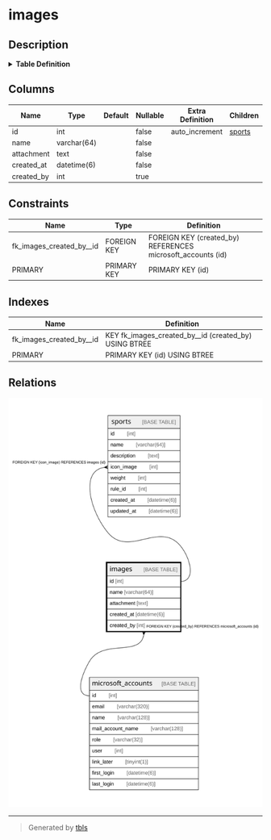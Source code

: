 # images

## Description

<details>
<summary><strong>Table Definition</strong></summary>

```sql
CREATE TABLE `images` (
  `id` int NOT NULL AUTO_INCREMENT,
  `name` varchar(64) NOT NULL,
  `attachment` text NOT NULL,
  `created_at` datetime(6) NOT NULL,
  `created_by` int DEFAULT NULL,
  PRIMARY KEY (`id`),
  KEY `fk_images_created_by__id` (`created_by`),
  CONSTRAINT `fk_images_created_by__id` FOREIGN KEY (`created_by`) REFERENCES `microsoft_accounts` (`id`) ON DELETE SET NULL ON UPDATE RESTRICT
) ENGINE=InnoDB DEFAULT CHARSET=utf8mb4 COLLATE=utf8mb4_0900_ai_ci
```

</details>

## Columns

| Name | Type | Default | Nullable | Extra Definition | Children | Parents | Comment |
| ---- | ---- | ------- | -------- | ---------------- | -------- | ------- | ------- |
| id | int |  | false | auto_increment | [sports](sports.md) |  |  |
| name | varchar(64) |  | false |  |  |  |  |
| attachment | text |  | false |  |  |  |  |
| created_at | datetime(6) |  | false |  |  |  |  |
| created_by | int |  | true |  |  | [microsoft_accounts](microsoft_accounts.md) |  |

## Constraints

| Name | Type | Definition |
| ---- | ---- | ---------- |
| fk_images_created_by__id | FOREIGN KEY | FOREIGN KEY (created_by) REFERENCES microsoft_accounts (id) |
| PRIMARY | PRIMARY KEY | PRIMARY KEY (id) |

## Indexes

| Name | Definition |
| ---- | ---------- |
| fk_images_created_by__id | KEY fk_images_created_by__id (created_by) USING BTREE |
| PRIMARY | PRIMARY KEY (id) USING BTREE |

## Relations

![er](images.svg)

---

> Generated by [tbls](https://github.com/k1LoW/tbls)
